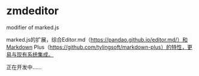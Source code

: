 # zmdeditor
modifier of marked.js

marked.js的扩展，综合Editor.md（https://pandao.github.io/editor.md/）和Markdown Plus（https://github.com/tylingsoft/markdown-plus）的特性，更易与现有系统集成。

正在开发中……
